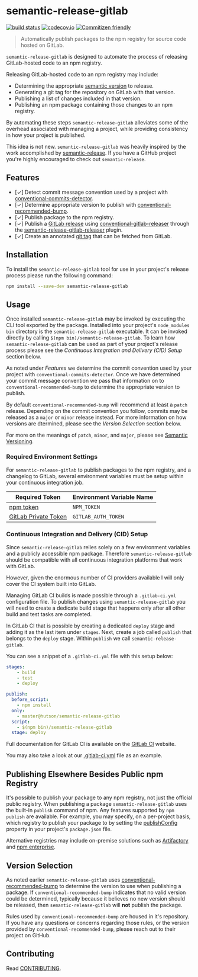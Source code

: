 # semantic-release-gitlab

[![build status](https://gitlab.com/hutson/semantic-release-gitlab/badges/master/build.svg)](https://gitlab.com/hutson/semantic-release-gitlab/commits/master)
[![codecov.io](https://codecov.io/gitlab/hutson/semantic-release-gitlab/coverage.svg?branch=master)](https://codecov.io/gitlab/hutson/semantic-release-gitlab?branch=master)
[![Commitizen friendly](https://img.shields.io/badge/commitizen-friendly-brightgreen.svg)](http://commitizen.gitlab.io/cz-cli/)

> Automatically publish packages to the npm registry for source code hosted on GitLab.

`semantic-release-gitlab` is designed to automate the process of releasing GitLab-hosted code to an npm registry.

Releasing GitLab-hosted code to an npm registry may include:
* Determining the appropriate [semantic version](http://semver.org/) to release.
* Generating a git tag for the repository on GitLab with that version.
* Publishing a list of changes included in that version.
* Publishing an npm package containing those changes to an npm registry.

By automating these steps `semantic-release-gitlab` alleviates some of the overhead associated with managing a project, while providing consistency in how your project is published.

This idea is not new. `semantic-release-gitlab` was heavily inspired by the work accomplished by [semantic-release](https://www.npmjs.com/package/semantic-release). If you have a GitHub project you're highly encouraged to check out `semantic-release`.

## Features

* [&#x2713;] Detect commit message convention used by a project with [conventional-commits-detector](https://www.npmjs.com/package/conventional-commits-detector).
* [&#x2713;] Determine appropriate version to publish with [conventional-recommended-bump](https://www.npmjs.com/package/conventional-recommended-bump).
* [&#x2713;] Publish package to the npm registry.
* [&#x2713;] Publish a [GitLab release](http://docs.gitlab.com/ce/workflow/releases.html) using [conventional-gitlab-releaser](https://www.npmjs.com/package/conventional-gitlab-releaser) through the [semantic-release-gitlab-releaser](https://www.npmjs.com/package/semantic-release-gitlab-releaser) plugin.
* [&#x2713;] Create an annotated [git tag](https://git-scm.com/book/en/v2/Git-Basics-Tagging) that can be fetched from GitLab.

## Installation

To install the `semantic-release-gitlab` tool for use in your project's release process please run the following command:

```bash
npm install --save-dev semantic-release-gitlab
```

## Usage

Once installed `semantic-release-gitlab` may be invoked by executing the CLI tool exported by the package. Installed into your project's `node_modules` `bin` directory is the `semantic-release-gitlab` executable. It can be invoked directly by calling `$(npm bin)/semantic-release-gitlab`. To learn how `semantic-release-gitlab` can be used as part of your project's release process please see the _Continuous Integration and Delivery (CID) Setup_ section below.

As noted under _Features_ we determine the commit convention used by your project with `conventional-commits-detector`. Once we have determined your commit message convention we pass that information on to `conventional-recommended-bump` to determine the appropriate version to publish.

By default `conventional-recommended-bump` will recommend at least a `patch` release. Depending on the commit convention you follow, commits may be released as a `major` or `minor` release instead. For more information on how versions are dtermined, please see the _Version Selection_ section below.

For more on the meanings of `patch`, `minor`, and `major`, please see [Semantic Versioning](http://semver.org/).

### Required Environment Settings

For `semantic-release-gitlab` to publish packages to the npm registry, and a changelog to GitLab, several environment variables must be setup within your continuous integration job.

| **Required Token** | **Environment Variable Name** |
| ------------------ | ----------------------------- |
| [npm token](http://blog.npmjs.org/post/118393368555/deploying-with-npm-private-modules) | `NPM_TOKEN` |
| [GitLab Private Token](https://gitlab.com/profile/account) | `GITLAB_AUTH_TOKEN` |

### Continuous Integration and Delivery (CID) Setup

Since `semantic-release-gitlab` relies solely on a few environment variables and a publicly accessible npm package. Therefore `semantic-release-gitlab` should be compatible with all continuous integration platforms that work with GitLab.

However, given the enormous number of CI providers available I will only cover the CI system built into GitLab.

Managing GitLab CI builds is made possible through a `.gitlab-ci.yml` configuration file. To publish changes using `semantic-release-gitlab` you will need to create a dedicate build stage that happens only after all other build and test tasks are completed.

In GitLab CI that is possible by creating a dedicated `deploy` stage and adding it as the last item under `stages`. Next, create a job called `publish` that belongs to the `deploy` stage. Within `publish` we call `semantic-release-gitlab`.

You can see a snippet of a `.gitlab-ci.yml` file with this setup below:

```yaml
stages:
	- build
	- test
	- deploy

publish:
  before_script:
    - npm install
  only:
    - master@hutson/semantic-release-gitlab
  script:
    - $(npm bin)/semantic-release-gitlab
  stage: deploy
```

Full documentation for GitLab CI is available on the [GitLab CI](http://docs.gitlab.com/ce/ci/yaml/README.html) website.

You may also take a look at our [.gitlab-ci.yml](./.gitlab-ci.yml) file as an example.

## Publishing Elsewhere Besides Public npm Registry

It's possible to publish your package to any npm registry, not just the official public registry. When publishing a package `semantic-release-gitlab` uses the built-in `publish` command of npm. Any features supported by `npm publish` are available. For example, you may specify, on a per-project basis, which registry to publish your package to by setting the [publishConfig](https://docs.npmjs.com/misc/registry#i-dont-want-my-package-published-in-the-official-registry-its-private) property in your project's `package.json` file.

Alternative registries may include on-premise solutions such as [Artifactory](https://www.jfrog.com/artifactory/) and [npm enterprise](https://www.npmjs.com/enterprise).

## Version Selection

As noted earlier `semantic-release-gitlab` uses [conventional-recommended-bump](https://www.npmjs.com/package/conventional-recommended-bump) to determine the version to use when publishing a package. If `conventional-recommended-bump` indicates that no valid version could be determined, typically because it believes no new version should be released, then `semantic-release-gitlab` will **not** publish the package.

Rules used by `conventional-recommended-bump` are housed in it's repository. If you have any questions or concerns regarding those rules, or the version provided by `conventional-recommended-bump`, please reach out to their project on GitHub.

## Contributing

Read [CONTRIBUTING](CONTRIBUTING.md).
